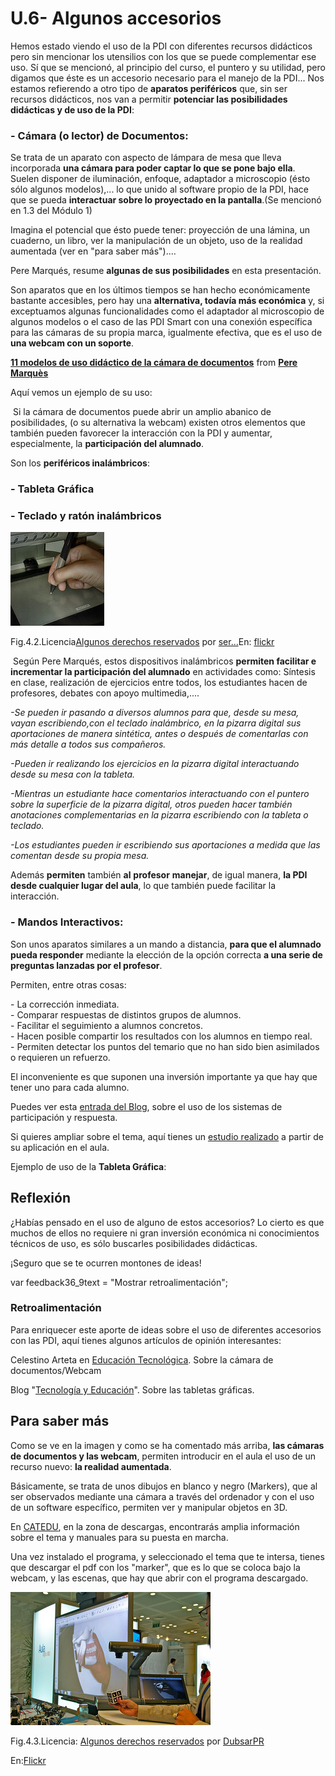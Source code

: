 # U.6- Algunos accesorios

Hemos estado viendo el uso de la PDI con diferentes recursos didácticos pero sin mencionar los utensilios con los que se puede complementar ese uso. Sí que se mencionó, al principio del curso, el puntero y su utilidad, pero digamos que éste es un accesorio necesario para el manejo de la PDI... Nos estamos refierendo a otro tipo de **aparatos periféricos** que, sin ser recursos didácticos, nos van a permitir **potenciar las posibilidades didácticas y de uso de la PDI**:

### \- Cámara (o lector) de Documentos:

Se trata de un aparato con aspecto de lámpara de mesa que lleva incorporada **una cámara para poder captar lo que se pone bajo ella**. Suelen disponer de iluminación, enfoque, adaptador a microscopio (ésto sólo algunos modelos),... lo que unido al software propio de la PDI, hace que se pueda **interactuar sobre lo proyectado en la pantalla**.(Se mencionó en 1.3 del Módulo 1)

Imagina el potencial que ésto puede tener: proyección de una lámina, un cuaderno, un libro, ver la manipulación de un objeto, uso de la realidad aumentada (ver en "para saber más")....

Pere Marqués, resume **algunas de sus posibilidades** en esta presentación.

Son aparatos que en los últimos tiempos se han hecho económicamente bastante accesibles, pero hay una **alternativa, todavía más económica** y, si exceptuamos algunas funcionalidades como el adaptador al microscopio de algunos modelos o el caso de las PDI Smart con una conexión específica para las cámaras de su propia marca, igualmente efectiva, que es el uso de **una webcam con un soporte**.

  

**[11 modelos de uso didáctico de la cámara de documentos](https://www.slideshare.net/peremarques/11-modelos-de-uso-didctico-de-la-cmara-de-documentos "11 modelos de uso didáctico de la cámara de documentos")** from **[Pere Marquès](http://www.slideshare.net/peremarques)**

Aquí vemos un ejemplo de su uso:

 Si la cámara de documentos puede abrir un amplio abanico de posibilidades, (o su alternativa la webcam) existen otros elementos que también pueden favorecer la interacción con la PDI y aumentar, especialmente, la **participación del alumnado**.

Son los **periféricos inalámbricos**:

### \- **Tableta Gráfica**

### \- **Teclado y ratón inalámbricos**


![tableta](img/tableta.jpg)


Fig.4.2.Licencia[Algunos derechos reservados](http://creativecommons.org/licenses/by-nd/2.0/ "Attribution-NoDerivs License") por [ser...](http://www.flickr.com/photos/el_ser_lomo/)En: [flickr](http://www.flickr.com/photos/el_ser_lomo/2516642098/sizes/q/in/photolist-4Qos21/)

 Según Pere Marqués, estos dispositivos inalámbricos **permiten facilitar e incrementar la participación del alumnado** en actividades como: Síntesis en clase, realización de ejercicios entre todos, los estudiantes hacen de profesores, debates con apoyo multimedia,....

_-Se pueden ir pasando a diversos alumnos para que, desde su mesa, vayan escribiendo,con el teclado inalámbrico, en la pizarra digital sus aportaciones de manera sintética, antes o después de comentarlas con más detalle a todos sus compañeros._

_-Pueden ir realizando los ejercicios en la pizarra digital interactuando desde su mesa con la tableta._

_-Mientras un estudiante hace comentarios interactuando con el puntero sobre la superficie de la pizarra digital, otros pueden hacer también anotaciones complementarias en la pizarra escribiendo con la tableta o teclado._

_-Los estudiantes pueden ir escribiendo sus aportaciones a medida que las comentan desde su propia mesa._

Además **permiten** también **al** **profesor** **manejar**, de igual manera, **la PDI desde cualquier lugar del aula**, lo que también puede facilitar la interacción.

### \- Mandos Interactivos:

Son unos aparatos similares a un mando a distancia, **para que el alumnado pueda responder** mediante la elección de la opción correcta **a una serie de preguntas lanzadas por el profesor**.

Permiten, entre otras cosas:

\- La corrección inmediata.  
\- Comparar respuestas de distintos grupos de alumnos.  
\- Facilitar el seguimiento a alumnos concretos.  
\- Hacen posible compartir los resultados con los alumnos en tiempo real.  
\- Permiten detectar los puntos del temario que no han sido bien asimilados o requieren un refuerzo.

El inconveniente es que suponen una inversión importante ya que hay que tener uno para cada alumno.

Puedes ver esta [entrada del Blog](http://www.catedu.es/arablogs/blog.php?id_blog=2398&id_articulo=165827), sobre el uso de los sistemas de participación y respuesta.

Si quieres ampliar sobre el tema, aquí tienes un [estudio realizado](http://formacion.enlinea.educa.madrid.org/itic10/comunicaciones/losmandosinteractivos.pdf) a partir de su aplicación en el aula.

Ejemplo de uso de la **Tableta Gráfica**:

## Reflexión

¿Habías pensado en el uso de alguno de estos accesorios? Lo cierto es que muchos de ellos no requiere ni gran inversión económica ni conocimientos técnicos de uso, es sólo buscarles posibilidades didácticas.

¡Seguro que se te ocurren montones de ideas!

var feedback36_9text = "Mostrar retroalimentación";

### Retroalimentación

Para enriquecer este aporte de ideas sobre el uso de diferentes accesorios con las PDI, aquí tienes algunos artículos de opinión interesantes:

Celestino Arteta en [Educación Tecnológica](http://villaves56.blogspot.com.es/2013/06/el-valor-didactico-de-la-camara-de.html#.UoHmrSf9UhA). Sobre la cámara de documentos/Webcam

Blog "[Tecnología y Educación](http://www.tecnologiayeducacion.com/la-tableta-una-mini-pizarra-interactiva/)". Sobre las tabletas gráficas.

## Para saber más

Como se ve en la imagen y como se ha comentado más arriba, **las cámaras de documentos y las webcam**, permiten introducir en el aula el uso de un recurso nuevo: **la realidad aumentada**.

Básicamente, se trata de unos dibujos en blanco y negro (Markers), que al ser observados mediante una cámara a través del ordenador y con el uso de un software específico, permiten ver y manipular objetos en 3D.

En [CATEDU](http://www.catedu.es/webcatedu/index.php/descargas/realidad-aumentada), en la zona de descargas, encontrarás amplia información sobre el tema y manuales para su puesta en marcha.

Una vez instalado el programa, y seleccionado el tema que te intersa, tienes que descargar el pdf con los "marker", que es lo que se coloca bajo la webcam, y las escenas, que hay que abrir con el programa descargado.


![camaradocus_realidadaument](img/camaradocus_realidaument.jpg)


Fig.4.3.Licencia: [Algunos derechos reservados](http://creativecommons.org/licenses/by/2.0/ "Attribution License") por [DubsarPR](http://www.flickr.com/photos/dubsar/)

En:[Flickr](http://www.flickr.com/photos/dubsar/6219646113/sizes/n/in/photostream/)


